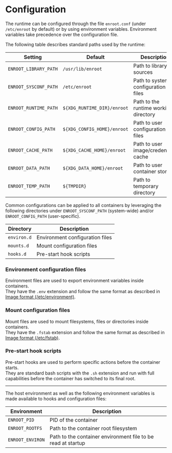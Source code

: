 # Configuration

The runtime can be configured through the file `enroot.conf` (under `/etc/enroot` by default) or by using environment variables.
Environment variables take precedence over the configuration file.

The following table describes standard paths used by the runtime:

| Setting | Default | Description |
| ------ | ------ | ------ |
| `ENROOT_LIBRARY_PATH` | `/usr/lib/enroot` | Path to library sources |
| `ENROOT_SYSCONF_PATH` | `/etc/enroot` | Path to system configuration files |
| `ENROOT_RUNTIME_PATH` | `${XDG_RUNTIME_DIR}/enroot` | Path to the runtime working directory |
| `ENROOT_CONFIG_PATH` | `${XDG_CONFIG_HOME}/enroot` | Path to user configuration files |
| `ENROOT_CACHE_PATH` | `${XDG_CACHE_HOME}/enroot` | Path to user image/credentials cache |
| `ENROOT_DATA_PATH` | `${XDG_DATA_HOME}/enroot` | Path to user container storage |
| `ENROOT_TEMP_PATH` | `${TMPDIR}` | Path to temporary directory |


Common configurations can be applied to all containers by leveraging the following directories under `ENROOT_SYSCONF_PATH` (system-wide) and/or `ENROOT_CONFIG_PATH` (user-specific).

| Directory | Description |
| ------ | ------ |
| `environ.d` | Environment configuration files |
| `mounts.d` | Mount configuration files |
| `hooks.d` | Pre-start hook scripts |

### Environment configuration files
Environment files are used to export environment variables inside containers.  
They have the `.env` extension and follow the same format as described in [Image format (/etc/environment)](image-format.md).

### Mount configuration files
Mount files are used to mount filesystems, files or directories inside containers.  
They have the `.fstab` extension and follow the same format as described in [Image format (/etc/fstab)](image-format.md).

### Pre-start hook scripts
Pre-start hooks are used to perform specific actions before the container starts.  
They are standard bash scripts with the `.sh` extension and run with full capabilities before the container has switched to its final root.  

---

The host environment as well as the following environment variables is made available to hooks and configuration files: 

| Environment | Description |
| ------ | ------ |
| `ENROOT_PID` | PID of the container |
| `ENROOT_ROOTFS` | Path to the container root filesystem |
| `ENROOT_ENVIRON` | Path to the container environment file to be read at startup |
